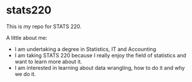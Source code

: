 # stats220

This is my repo for STATS 220. 

A little about me:

- I am undertaking a degree in Statistics, IT and Accounting 
- I am taking STATS 220 because I really enjoy the field of statistics and want to learn more about it.
- I am interested in learning about data wrangling, how to do it and why we do it.

